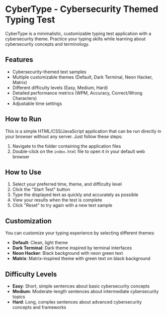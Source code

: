 # CyberType - Cybersecurity Themed Typing Test

CyberType is a minimalistic, customizable typing test application with a cybersecurity theme. Practice your typing skills while learning about cybersecurity concepts and terminology.

## Features

- Cybersecurity-themed text samples
- Multiple customizable themes (Default, Dark Terminal, Neon Hacker, Matrix)
- Different difficulty levels (Easy, Medium, Hard)
- Detailed performance metrics (WPM, Accuracy, Correct/Wrong Characters)
- Adjustable time settings

## How to Run

This is a simple HTML/CSS/JavaScript application that can be run directly in your browser without any server. Just follow these steps:

1. Navigate to the folder containing the application files
2. Double-click on the `index.html` file to open it in your default web browser

## How to Use

1. Select your preferred time, theme, and difficulty level
2. Click the "Start Test" button
3. Type the displayed text as quickly and accurately as possible
4. View your results when the test is complete
5. Click "Reset" to try again with a new text sample

## Customization

You can customize your typing experience by selecting different themes:

- **Default**: Clean, light theme
- **Dark Terminal**: Dark theme inspired by terminal interfaces
- **Neon Hacker**: Black background with neon green text
- **Matrix**: Matrix-inspired theme with green text on black background

## Difficulty Levels

- **Easy**: Short, simple sentences about basic cybersecurity concepts
- **Medium**: Moderate-length sentences about intermediate cybersecurity topics
- **Hard**: Long, complex sentences about advanced cybersecurity concepts and frameworks